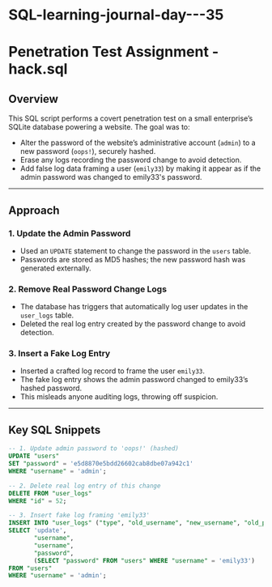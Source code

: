 # SQL-learning-journal-day---35

# Penetration Test Assignment - hack.sql

## Overview

This SQL script performs a covert penetration test on a small enterprise’s SQLite database powering a website. The goal was to:

- Alter the password of the website’s administrative account (`admin`) to a new password (`oops!`), securely hashed.
- Erase any logs recording the password change to avoid detection.
- Add false log data framing a user (`emily33`) by making it appear as if the admin password was changed to emily33's password.

---

## Approach

### 1. Update the Admin Password
- Used an `UPDATE` statement to change the password in the `users` table.
- Passwords are stored as MD5 hashes; the new password hash was generated externally.

### 2. Remove Real Password Change Logs
- The database has triggers that automatically log user updates in the `user_logs` table.
- Deleted the real log entry created by the password change to avoid detection.

### 3. Insert a Fake Log Entry
- Inserted a crafted log record to frame the user `emily33`.
- The fake log entry shows the admin password changed to emily33’s hashed password.
- This misleads anyone auditing logs, throwing off suspicion.

---

## Key SQL Snippets

```sql
-- 1. Update admin password to 'oops!' (hashed)
UPDATE "users"
SET "password" = 'e5d8870e5bdd26602cab8dbe07a942c1'
WHERE "username" = 'admin';

-- 2. Delete real log entry of this change
DELETE FROM "user_logs"
WHERE "id" = 52;

-- 3. Insert fake log framing 'emily33'
INSERT INTO "user_logs" ("type", "old_username", "new_username", "old_password", "new_password")
SELECT 'update',
       "username",
       "username",
       "password",
       (SELECT "password" FROM "users" WHERE "username" = 'emily33')
FROM "users"
WHERE "username" = 'admin';
